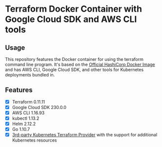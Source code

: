 # Terraform Docker Container with Google Cloud SDK and AWS CLI tools

## Usage

This repository features the Docker container for using the terraform command line program. It's based on the [Official HashiCorp Docker Image](https://hub.docker.com/r/hashicorp/terraform) and has AWS CLI, Google Cloud SDK, and other tools for Kubernetes deployments bundled in.

## Features

- [X] Terraform 0.11.11
- [X] Google Cloud SDK 230.0.0
- [X] AWS CLI 1.16.93
- [X] kubectl 1.13.2
- [X] Helm 2.12.2
- [X] Go 1.10.7
- [X] [3rd-party Kubernetes Terraform Provider](https://github.com/sl1pm4t/terraform-provider-kubernetes) with the support for additional Kubernetes resources
